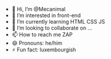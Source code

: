 - 👋 Hi, I’m @Mecanimal
- 👀 I’m interested in front-end
- 🌱 I’m currently learning HTML CSS JS
- 💞️ I’m looking to collaborate on ...
- 📫 How to reach me ZAP
- 😄 Pronouns: he/him
- ⚡ Fun fact: luxembourgish

<!---
Mecanimal/Mecanimal is a ✨ special ✨ repository because its `README.md` (this file) appears on your GitHub profile.
You can click the Preview link to take a look at your changes.
--->
